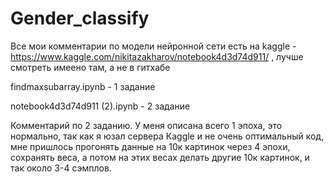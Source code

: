 # Gender_classify
Все мои комментарии по модели нейронной сети есть на kaggle - https://www.kaggle.com/nikitazakharov/notebook4d3d74d911/ , лучше смотреть имеено там, а не в гитхабе

findmaxsubarray.ipynb - 1 задание

notebook4d3d74d911 (2).ipynb - 2 задание

Комментарий по 2 заданию. У меня описана всего 1 эпоха, это нормально, так как я юзал сервера Каggle и не очень оптимальный код, мне пришлось прогонять данные на 10к картинок через 4 эпохи, сохранять веса, а потом на этих весах делать другие 10к картинок, и так около 3-4 сэмплов.
